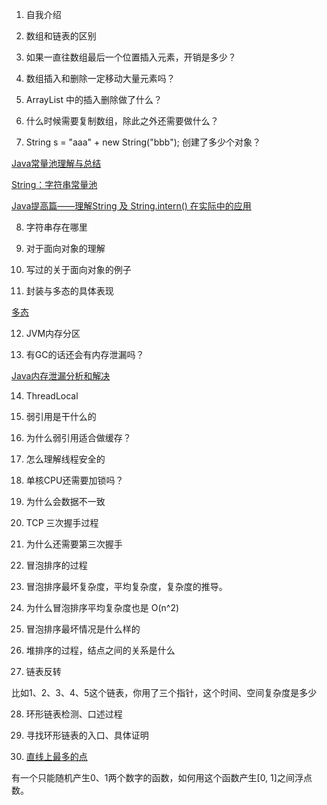1. 自我介绍

2. 数组和链表的区别

3. 如果一直往数组最后一个位置插入元素，开销是多少？

4. 数组插入和删除一定移动大量元素吗？

5. ArrayList 中的插入删除做了什么？

6. 什么时候需要复制数组，除此之外还需要做什么？

7. String s = "aaa" + new String("bbb"); 创建了多少个对象？

[Java常量池理解与总结](https://www.jianshu.com/p/c7f47de2ee80)

[String：字符串常量池](https://segmentfault.com/a/1190000009888357)

[Java提高篇——理解String 及 String.intern() 在实际中的应用](https://www.cnblogs.com/Qian123/p/5707154.html)

8. 字符串存在哪里

9. 对于面向对象的理解

10. 写过的关于面向对象的例子

11. 封装与多态的具体表现

[多态](https://www.zhihu.com/question/30082151)

12. JVM内存分区

13. 有GC的话还会有内存泄漏吗？

[Java内存泄漏分析和解决](https://www.jianshu.com/p/54b5da7c6816)

14. ThreadLocal

15. 弱引用是干什么的

16. 为什么弱引用适合做缓存？

17. 怎么理解线程安全的

18. 单核CPU还需要加锁吗？

19. 为什么会数据不一致

20. TCP 三次握手过程

21. 为什么还需要第三次握手

22. 冒泡排序的过程

23. 冒泡排序最坏复杂度，平均复杂度，复杂度的推导。

24. 为什么冒泡排序平均复杂度也是 O(n^2)

25. 冒泡排序最坏情况是什么样的

26. 堆排序的过程，结点之间的关系是什么

27. 链表反转

比如1、2、3、4、5这个链表，你用了三个指针，这个时间、空间复杂度是多少

28. 环形链表检测、口述过程

29. 寻找环形链表的入口、具体证明

30. [直线上最多的点](https://leetcode-cn.com/problems/max-points-on-a-line/solution/zhi-xian-shang-zui-duo-de-dian-shu-by-leetcode/)

有一个只能随机产生0、1两个数字的函数，如何用这个函数产生[0, 1]之间浮点数。

